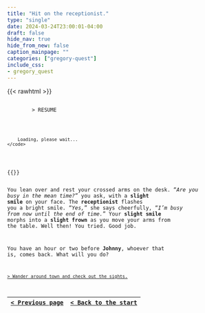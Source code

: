 ```yaml
---
title: "Hit on the receptionist."
type: "single"
date: 2024-03-24T23:00:01-04:00
draft: false
hide_nav: true
hide_from_new: false
caption_mainpage: ""
categories: ["gregory-quest"]
include_css:
- gregory_quest
---
```


{{< rawhtml >}}
<p>
    <code>
        > RESUME
        <br />

        Loading, please wait...
    </code>
</p>
{{</ rawhtml >}}


You lean over and rest your crossed arms on the desk. “*Are you busy in the mean time?*” you ask, with a **slight smile** on your face. The **receptionist** flashes you a bright smile. “*Yes,*” she says cheerfully, “*I’m busy from now until the end of time.*” Your **slight smile** morphs into a **slight frown** as you move your arms from the table. Well then! You tried. Good job.

You have an hour or two before **Johnny**, whoever that is, comes back. What will you do?

[``> Wander around town and check out the sights.``](../77)

|[``< Previous page``](../76a)|[``< Back to the start``](../)|
|---|---|